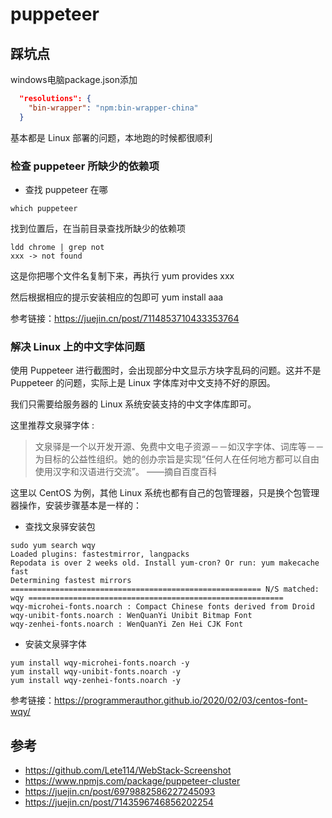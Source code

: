 # puppeteer

## 踩坑点

windows电脑package.json添加

```json
  "resolutions": {
    "bin-wrapper": "npm:bin-wrapper-china"
  }
```

基本都是 Linux 部署的问题，本地跑的时候都很顺利

### 检查 puppeteer 所缺少的依赖项

- 查找 puppeteer 在哪

```shell
which puppeteer
```

找到位置后，在当前目录查找所缺少的依赖项

```shell
ldd chrome | grep not
xxx -> not found
```

这是你把哪个文件名复制下来，再执行 yum provides xxx

然后根据相应的提示安装相应的包即可 yum install aaa

参考链接：<https://juejin.cn/post/7114853710433353764>

### 解决 Linux 上的中文字体问题

使用 Puppeteer 进行截图时，会出现部分中文显示方块字乱码的问题。这并不是 Puppeteer 的问题，实际上是 Linux 字体库对中文支持不好的原因。

我们只需要给服务器的 Linux 系统安装支持的中文字体库即可。

这里推荐文泉驿字体 :

> 文泉驿是一个以开发开源、免费中文电子资源－－如汉字字体、词库等－－为目标的公益性组织。她的创办宗旨是实现“任何人在任何地方都可以自由使用汉字和汉语进行交流”。 ——摘自百度百科

这里以 CentOS 为例，其他 Linux 系统也都有自己的包管理器，只是换个包管理器操作，安装步骤基本是一样的：

- 查找文泉驿安装包

```shell
sudo yum search wqy
Loaded plugins: fastestmirror, langpacks
Repodata is over 2 weeks old. Install yum-cron? Or run: yum makecache fast
Determining fastest mirrors
======================================================== N/S matched: wqy =========================================================
wqy-microhei-fonts.noarch : Compact Chinese fonts derived from Droid
wqy-unibit-fonts.noarch : WenQuanYi Unibit Bitmap Font
wqy-zenhei-fonts.noarch : WenQuanYi Zen Hei CJK Font
```

- 安装文泉驿字体

```shell
yum install wqy-microhei-fonts.noarch -y
yum install wqy-unibit-fonts.noarch -y
yum install wqy-zenhei-fonts.noarch -y
```

参考链接：<https://programmerauthor.github.io/2020/02/03/centos-font-wqy/>

## 参考

- <https://github.com/Lete114/WebStack-Screenshot>
- <https://www.npmjs.com/package/puppeteer-cluster>
- <https://juejin.cn/post/6979882586227245093>
- <https://juejin.cn/post/7143596746856202254>
